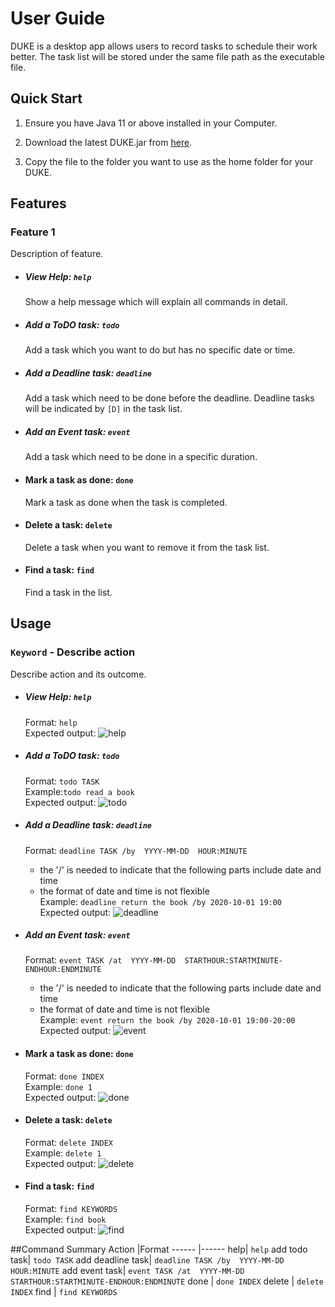 # User Guide

DUKE is a desktop app allows users to record tasks to schedule their work better. The task list will be stored under the same file path as the executable file.

## Quick Start

1. Ensure you have Java 11 or above installed in your Computer.

2. Download the latest DUKE.jar from [here](https://github.com/judowha/ip/releases/tag/A-Release).

3. Copy the file to the folder you want to use as the home folder for your DUKE.


## Features 

### Feature 1 
Description of feature.
* ##### View Help: `help`
    Show a help message which will explain all commands in detail.  
* ##### Add a ToDO task: `todo`
    Add a task which you want to do but has no specific date or time.  
* ##### Add a Deadline task: `deadline`
    Add a task which need to be done before the deadline. Deadline tasks will be indicated by `[D]` in the task list.      
* ##### Add an Event task: `event`
    Add a task which need to be done in a specific duration.  
* #### Mark a task as done: `done`
    Mark a task as done when the task is completed.
* #### Delete a task: `delete`
    Delete a task when you want to remove it from the task list. 
* #### Find a task: `find`
    Find a task in the list. 
    
                
## Usage

### `Keyword` - Describe action

Describe action and its outcome.

* ##### View Help: `help`
    Format: `help`  
    Expected output: 
    ![help](https://github.com/judowha/ip/blob/master/image/help.png)
    
* ##### Add a ToDO task: `todo`

    Format: `todo TASK`  
    Example:`todo read a book`  
    Expected output: 
    ![todo](https://github.com/judowha/ip/blob/master/image/todo.png)  
  
* ##### Add a Deadline task: `deadline` 
    Format: `deadline TASK /by  YYYY-MM-DD  HOUR:MINUTE`  
    * the '/' is needed to indicate that the following parts include date and time  
    * the format of date and time is not flexible  
    Example: `deadline return the book /by 2020-10-01 19:00`  
    Expected output:
    ![deadline](https://github.com/judowha/ip/blob/master/image/deadline.png)  

* ##### Add an Event task: `event`
    Format: `event TASK /at  YYYY-MM-DD  STARTHOUR:STARTMINUTE-ENDHOUR:ENDMINUTE`  
    * the '/' is needed to indicate that the following parts include date and time  
    * the format of date and time is not flexible  
    Example: `event return the book /by 2020-10-01 19:00-20:00`  
    Expected output: 
    ![event](https://github.com/judowha/ip/blob/master/image/event.png)  
    
* #### Mark a task as done: `done`
    Format: `done INDEX`      
    Example: `done 1`  
    Expected output: 
    ![done](https://github.com/judowha/ip/blob/master/image/done.png)  

* #### Delete a task: `delete`
    Format: `delete INDEX`     
    Example: `delete 1`  
    Expected output: 
    ![delete](https://github.com/judowha/ip/blob/master/image/delete.png)  
    
* #### Find a task: `find`
    Format: `find KEYWORDS`  
    Example: `find book`  
    Expected output: 
    ![find](https://github.com/judowha/ip/blob/master/image/find.png)  


##Command Summary
Action |Format
------ |------
help| `help`
add todo task| `todo TASK`
add deadline task| `deadline TASK /by  YYYY-MM-DD  HOUR:MINUTE`
add event task| `event TASK /at  YYYY-MM-DD  STARTHOUR:STARTMINUTE-ENDHOUR:ENDMINUTE`
done | `done INDEX`
delete | `delete INDEX`
find | `find KEYWORDS`
